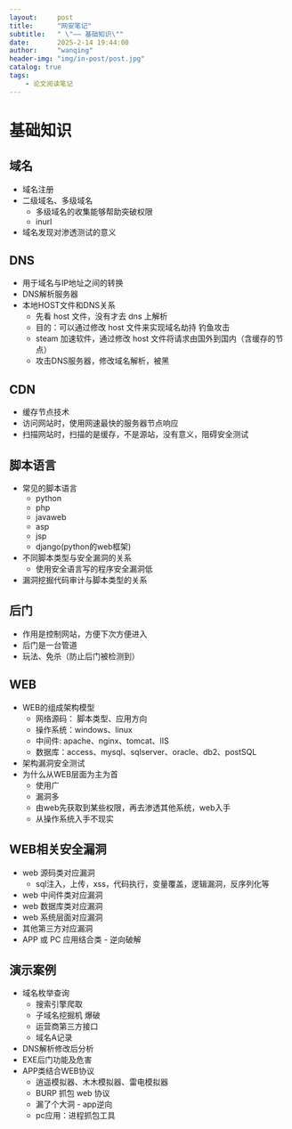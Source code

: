 ```yaml
---
layout:     post
title:      "网安笔记"
subtitle:   " \"—— 基础知识\""
date:       2025-2-14 19:44:00
author:     "wanqing"
header-img: "img/in-post/post.jpg"
catalog: true
tags:
    - 论文阅读笔记
---
```

# 基础知识
## 域名
- 域名注册
- 二级域名、多级域名
    - 多级域名的收集能够帮助突破权限
    - inurl
- 域名发现对渗透测试的意义

## DNS
- 用于域名与IP地址之间的转换
- DNS解析服务器
- 本地HOST文件和DNS关系
    - 先看 host 文件，没有才去 dns 上解析
    - 目的：可以通过修改 host 文件来实现域名劫持 钓鱼攻击
    - steam 加速软件，通过修改 host 文件将请求由国外到国内（含缓存的节点）
    - 攻击DNS服务器，修改域名解析，被黑

## CDN 
- 缓存节点技术
- 访问网站时，使用网速最快的服务器节点响应
- 扫描网站时，扫描的是缓存，不是源站，没有意义，阻碍安全测试

## 脚本语言
- 常见的脚本语言
    - python
    - php
    - javaweb
    - asp
    - jsp
    - django(python的web框架)
- 不同脚本类型与安全漏洞的关系
    - 使用安全语言写的程序安全漏洞低
- 漏洞挖掘代码审计与脚本类型的关系

## 后门
- 作用是控制网站，方便下次方便进入
- 后门是一台管道
- 玩法、免杀（防止后门被检测到）

## WEB
- WEB的组成架构模型
    - 网络源码： 脚本类型、应用方向
    - 操作系统：windows、linux
    - 中间件: apache、nginx、tomcat、IIS
    - 数据库：access、mysql、sqlserver、oracle、db2、postSQL
- 架构漏洞安全测试
- 为什么从WEB层面为主为首
    - 使用广
    - 漏洞多
    - 由web先获取到某些权限，再去渗透其他系统，web入手
    - 从操作系统入手不现实

## WEB相关安全漏洞
- web 源码类对应漏洞
    - sql注入，上传，xss，代码执行，变量覆盖，逻辑漏洞，反序列化等
- web 中间件类对应漏洞
- web 数据库类对应漏洞
- web 系统层面对应漏洞          
- 其他第三方对应漏洞
- APP 或 PC 应用结合类 - 逆向破解

## 演示案例
- 域名枚举查询
    - 搜索引擎爬取
    - 子域名挖掘机 爆破
    - 运营商第三方接口
    - 域名A记录
- DNS解析修改后分析
- EXE后门功能及危害 
- APP类结合WEB协议
    - 逍遥模拟器、木木模拟器、雷电模拟器
    - BURP 抓包 web 协议
    - 漏了个大洞 - app逆向
    - pc应用：进程抓包工具